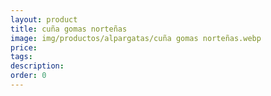 ```yaml
---
layout: product
title: cuña gomas norteñas
image: img/productos/alpargatas/cuña gomas norteñas.webp
price: 
tags: 
description: 
order: 0
---
```

